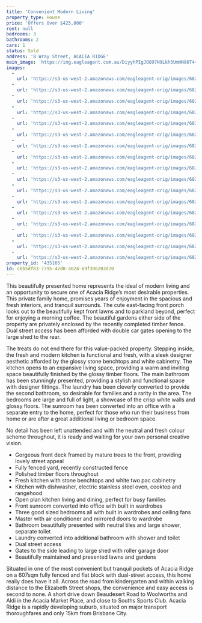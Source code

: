 ```yaml
---
title: 'Convenient Modern Living'
property_type: House
price: 'Offers Over $425,000'
rent: null
bedrooms: 3
bathrooms: 2
cars: 1
status: Sold
address: '8 Wray Street, ACACIA RIDGE'
main_image: 'https://img.eagleagent.com.au/DiyyhPIgJOQ97N9Lkh5UmHN86T4=/1280x854/smart/https://s3-us-west-2.amazonaws.com/eagleagent-orig/images/6821218/125498106-image-M.jpg'
images:
  -
    url: 'https://s3-us-west-2.amazonaws.com/eagleagent-orig/images/6821234/125498106-image-Q.jpg'
  -
    url: 'https://s3-us-west-2.amazonaws.com/eagleagent-orig/images/6821233/125498106-image-P.jpg'
  -
    url: 'https://s3-us-west-2.amazonaws.com/eagleagent-orig/images/6821232/125498106-image-O.jpg'
  -
    url: 'https://s3-us-west-2.amazonaws.com/eagleagent-orig/images/6821231/125498106-image-N.jpg'
  -
    url: 'https://s3-us-west-2.amazonaws.com/eagleagent-orig/images/6821230/125498106-image-L.jpg'
  -
    url: 'https://s3-us-west-2.amazonaws.com/eagleagent-orig/images/6821229/125498106-image-K.jpg'
  -
    url: 'https://s3-us-west-2.amazonaws.com/eagleagent-orig/images/6821228/125498106-image-J.jpg'
  -
    url: 'https://s3-us-west-2.amazonaws.com/eagleagent-orig/images/6821227/125498106-image-I.jpg'
  -
    url: 'https://s3-us-west-2.amazonaws.com/eagleagent-orig/images/6821226/125498106-image-H.jpg'
  -
    url: 'https://s3-us-west-2.amazonaws.com/eagleagent-orig/images/6821225/125498106-image-G.jpg'
  -
    url: 'https://s3-us-west-2.amazonaws.com/eagleagent-orig/images/6821224/125498106-image-F.jpg'
  -
    url: 'https://s3-us-west-2.amazonaws.com/eagleagent-orig/images/6821223/125498106-image-E.jpg'
  -
    url: 'https://s3-us-west-2.amazonaws.com/eagleagent-orig/images/6821222/125498106-image-D.jpg'
  -
    url: 'https://s3-us-west-2.amazonaws.com/eagleagent-orig/images/6821221/125498106-image-C.jpg'
  -
    url: 'https://s3-us-west-2.amazonaws.com/eagleagent-orig/images/6821220/125498106-image-B.jpg'
  -
    url: 'https://s3-us-west-2.amazonaws.com/eagleagent-orig/images/6821219/125498106-image-A.jpg'
  -
    url: 'https://s3-us-west-2.amazonaws.com/eagleagent-orig/images/6821218/125498106-image-M.jpg'
property_id: '435165'
id: c0b5df83-7795-47d0-a024-69f396203d20
---
```

This beautifully presented home represents the ideal of modern living and an opportunity to secure one of Acacia Ridge’s most desirable properties. This private family home, promises years of enjoyment in the spacious and fresh interiors, and tranquil surrounds. The cute east-facing front porch looks out to the beautifully kept front lawns and to parkland beyond, perfect for enjoying a morning coffee. The beautiful gardens either side of the property are privately enclosed by the recently completed timber fence. Dual street access has been afforded with double car gates opening to the large shed to the rear.

The treats do not end there for this value-packed property. Stepping inside, the fresh and modern kitchen is functional and fresh, with a sleek designer aesthetic afforded by the glossy stone benchtops and white cabinetry. The kitchen opens to an expansive living space, providing a warm and inviting space beautifully finished by the glossy timber floors. The main bathroom has been stunningly presented, providing a stylish and functional space with designer fittings. The laundry has been cleverly converted to provide the second bathroom, so desirable for families and a rarity in the area. The bedrooms are large and full of light, a showcase of the crisp white walls and glossy floors. The sunroom has been converted into an office with a separate entry to the home, perfect for those who run their business from home or are after a great additional living or bedroom space.

No detail has been left unattended and with the neutral and fresh colour scheme throughout, it is ready and waiting for your own personal creative vision.

*  Gorgeous front deck framed by mature trees to the front, providing lovely street appeal
*  Fully fenced yard, recently constructed fence
*  Polished timber floors throughout
*  Fresh kitchen with stone benchtops and white two pac cabinetry
*  Kitchen with dishwasher, electric stainless steel oven, cooktop and rangehood
*  Open plan kitchen living and dining, perfect for busy families
*  Front sunroom converted into office with built in wardrobes
*  Three good sized bedrooms all with built in wardrobes and ceiling fans
*  Master with air conditioner and mirrored doors to wardrobe
*  Bathroom beautifully presented with neutral tiles and large shower, separate toilet
*  Laundry converted into additional bathroom with shower and toilet
*  Dual street access
*  Gates to the side leading to large shed with roller garage door
*  Beautifully maintained and presented lawns and gardens

Situated in one of the most convenient but tranquil pockets of Acacia Ridge on a 607sqm fully fenced and flat block with dual-street access, this home really does have it all. Across the road from kindergarten and within walking distance to the Elizabeth Street shops, the convenience and easy access is second to none. A short drive down Beaudesert Road to Woolworths and Aldi in the Acacia Market Place, and close to Souths Sports Club. Acacia Ridge is a rapidly developing suburb, situated on major transport thoroughfares and only 15km from Brisbane City.